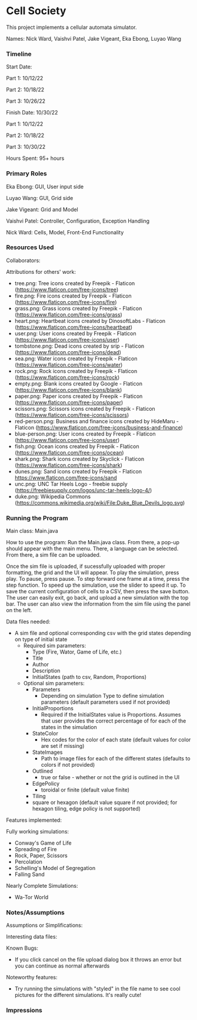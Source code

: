 Cell Society
====

This project implements a cellular automata simulator.

Names: Nick Ward, Vaishvi Patel, Jake Vigeant, Eka Ebong, Luyao Wang


### Timeline

Start Date: 

Part 1: 10/12/22

Part 2: 10/18/22

Part 3: 10/26/22

Finish Date: 10/30/22

Part 1: 10/12/22

Part 2: 10/18/22

Part 3: 10/30/22

Hours Spent: 95+ hours

### Primary Roles
Eka Ebong: GUI, User input side 

Luyao Wang: GUI, Grid side

Jake Vigeant: Grid and Model

Vaishvi Patel: Controller, Configuration, Exception Handling

Nick Ward: Cells, Model, Front-End Functionality


### Resources Used

Collaborators:

Attributions for others' work:
- tree.png: Tree icons created by Freepik - Flaticon (https://www.flaticon.com/free-icons/tree)
- fire.png: Fire icons created by Freepik - Flaticon (https://www.flaticon.com/free-icons/fire)
- grass.png: Grass icons created by Freepik - Flaticon (https://www.flaticon.com/free-icons/grass)
- heart.png: Heartbeat icons created by DinosoftLabs - Flaticon (https://www.flaticon.com/free-icons/heartbeat)
- user.png: User icons created by Freepik - Flaticon (https://www.flaticon.com/free-icons/user)
- tombstone.png: Dead icons created by srip - Flaticon (https://www.flaticon.com/free-icons/dead)
- sea.png: Water icons created by Freepik - Flaticon (https://www.flaticon.com/free-icons/water)
- rock.png: Rock icons created by Freepik - Flaticon (https://www.flaticon.com/free-icons/rock)
- empty.png: Blank icons created by Google - Flaticon (https://www.flaticon.com/free-icons/blank)
- paper.png: Paper icons created by Freepik - Flaticon (https://www.flaticon.com/free-icons/paper)
- scissors.png: Scissors icons created by Freepik - Flaticon (https://www.flaticon.com/free-icons/scissors)
- red-person.png: Business and finance icons created by HideMaru - Flaticon (https://www.flaticon.com/free-icons/business-and-finance)
- blue-person.png: User icons created by Freepik - Flaticon (https://www.flaticon.com/free-icons/user)
- fish.png: Ocean icons created by Freepik - Flaticon (https://www.flaticon.com/free-icons/ocean)
- shark.png: Shark icons created by Skyclick - Flaticon (https://www.flaticon.com/free-icons/shark)
- dunes.png: Sand icons created by Freepik - Flaticon https://www.flaticon.com/free-icons/sand
- unc.png: UNC Tar Heels Logo - freebie supply (https://freebiesupply.com/logos/unc-tar-heels-logo-4/)
- duke.png: Wikipedia Commons (https://commons.wikimedia.org/wiki/File:Duke_Blue_Devils_logo.svg)


### Running the Program

Main class: Main.java

How to use the program: Run the Main.java class. From there, a pop-up should appear with the main menu. There, a language can be selected. From there, a sim file can be uploaded.

Once the sim file is uploaded, if sucessfully uploaded with proper formatting, the grid and the UI will appear. To play the simulation, press play. To pause, press pause. To step forward one frame at a time, press the step function. To speed up the simulation, use the slider to speed it up. To save the current configuration of cells to a CSV, then press the save button. The user can easily exit, go back, and upload a new simulation with the top bar. The user can also view the information from the sim file using the panel on the left.

Data files needed: 
* A sim file and optional corresponding csv with the grid states depending on type of initial state
  * Required sim parameters:
    * Type (Fire, Wator, Game of Life, etc.)
    * Title
    * Author
    * Description
    * InitialStates (path to csv, Random, Proportions)
  * Optional sim parameters:
    * Parameters
      * Depending on simulation Type to define simulation parameters (default parameters used if not provided)
    * InitialProportions 
      * Required if the InitialStates value is Proportions. Assumes that user provides the correct percentage of for each of the states in the simulation
    * StateColor
      * Hex codes for the color of each state (default values for color are set if missing)
    * StateImages
      * Path to image files for each of the different states (defaults to colors if not provided)
    * Outlined
      * true or false - whether or not the grid is outlined in the UI
    * EdgePolicy
      * toroidal or finite (default value finite)
    * Tiling
     * square or hexagon (default value square if not provided; for hexagon tiling, edge policy is not supported)

Features implemented:

Fully working simulations:
 * Conway's Game of Life
 * Spreading of Fire
 * Rock, Paper, Scissors
 * Percolation
 * Schelling's Model of Segregation
 * Falling Sand

Nearly Complete Simulations:
 * Wa-Tor World

### Notes/Assumptions

Assumptions or Simplifications:

Interesting data files:

Known Bugs:
* If you click cancel on the file upload dialog box it throws an error but you can continue as normal afterwards

Noteworthy features:
* Try running the simulations with "styled" in the file name to see cool pictures for the different simulations. It's really cute! 

### Impressions

